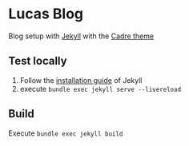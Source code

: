 # Lucas Blog

Blog setup with [Jekyll](https://jekyllrb.com/) with the [Cadre theme](https://github.com/slee981/jekyll-theme-cadre)

## Test locally

1. Follow the [installation guide](https://jekyllrb.com/docs/) of Jekyll
2. execute `bundle exec jekyll serve --livereload`

## Build

Execute `bundle exec jekyll build`

